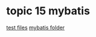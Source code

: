 # topic 15 mybatis

[test files](https://github.com/colewarner24/solvd_ta_part_2/tree/topic15_mybatis/jdbc/src/test/java/mybatis)
[mybatis folder](https://github.com/colewarner24/solvd_ta_part_2/tree/topic15_mybatis/jdbc/src/main/java/booking/mybatis)
